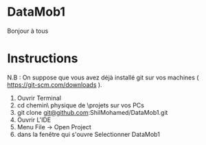 # DataMob1
Bonjour à tous

# Instructions

N.B : On suppose que vous avez déjà installé git sur vos machines ( https://git-scm.com/downloads ). 
1. Ouvrir Terminal 
2. cd chemin\ physique de \projets sur vos PCs
3. git clone git@github.com:ShilMohamed/DataMob1.git
5. Ouvrir L'IDE
6. Menu File -> Open Project 
7. dans la fenêtre qui s'ouvre Selectionner DataMob1
 
